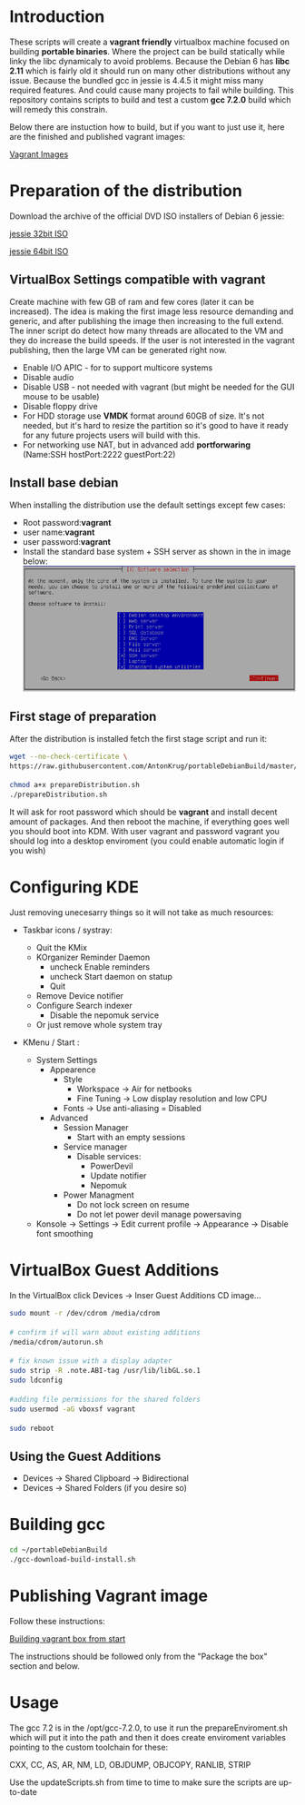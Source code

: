 # Introduction

These scripts will create a **vagrant friendly** virtualbox machine focused on building **portable binaries**. Where the project can be build statically while linky the libc dynamicaly to avoid problems. Because the Debian 6 has **libc 2.11** which is fairly old it should run on many other distributions without any issue. Because the bundled gcc in jessie is 4.4.5 it might miss many required features. And could cause many projects to fail while building. This repository contains scripts to build and test a custom **gcc 7.2.0** build which will remedy this constrain.

Below there are instuction how to build, but if you want to just use it, here are the finished and published vagrant images:

[Vagrant Images](https://app.vagrantup.com/antonkrug)

# Preparation of the distribution

Download the archive of the official DVD ISO installers of Debian 6 jessie:

[jessie 32bit ISO](https://cdimage.debian.org/cdimage/archive/6.0.10/i386/iso-dvd/)

[jessie 64bit ISO](https://cdimage.debian.org/cdimage/archive/6.0.10/amd64/iso-dvd/)

## VirtualBox Settings compatible with vagrant
Create machine with few GB of ram and few cores (later it can be increased). The idea is making the first image less resource demanding and generic, and after publishing the image then increasing to the full extend. The inner script do detect  how many threads are allocated to the VM and they do increase the build speeds. If the user is not interested in the vagrant publishing, then the large VM can be generated right now.
* Enable I/O APIC - for to support multicore systems
* Disable audio
* Disable USB - not needed with vagrant (but might be needed for the GUI mouse to be usable)
* Disable floppy drive
* For HDD storage use **VMDK** format around 60GB of size. It's not needed, but it's hard to resize the partition so it's good to have it ready for any future projects users will build with this.
* For networking use NAT, but in advanced add **portforwaring** (Name:SSH hostPort:2222 guestPort:22)

## Install base debian
When installing the distribution use the default settings except few cases:
* Root password:**vagrant**
* user name:**vagrant**
* user password:**vagrant**
* Install the standard base system + SSH server as shown in the in image below:
![screenshot of the package selection](/images/softwareSelection.png)

## First stage of preparation

After the distribution is installed fetch the first stage script and run it:

```bash
wget --no-check-certificate \
https://raw.githubusercontent.com/AntonKrug/portableDebianBuild/master/prepareDistribution.sh

chmod a+x prepareDistribution.sh
./prepareDistribution.sh
```

It will ask for root password which should be **vagrant** and install decent amount of packages. And then reboot the machine, if everything goes well you should boot into KDM. With user vagrant and password vagrant you should log into a desktop enviroment (you could enable automatic login if you wish)

# Configuring KDE
Just removing unecesarry things so it will not take as much resources:

* Taskbar icons / systray:
    * Quit the KMix
    * KOrganizer Reminder Daemon
        * uncheck Enable reminders
        * uncheck Start daemon on statup
        * Quit
    * Remove Device notifier
    * Configure Search indexer
        * Disable the nepomuk service
    * Or just remove whole system tray

* KMenu / Start :
    * System Settings
        * Appearence
            * Style
                * Workspace -> Air for netbooks
                * Fine Tuning -> Low display resolution and low CPU
            * Fonts -> Use anti-aliasing = Disabled
        * Advanced
            * Session Manager
                * Start with an empty sessions
            * Service manager
                * Disable services:
                    * PowerDevil
                    * Update notifier
                    * Nepomuk
            * Power Managment
                * Do not lock screen on resume
                * Do not let power devil manage powersaving
    * Konsole -> Settings -> Edit current profile -> Appearance -> Disable font smoothing

# VirtualBox Guest Additions

In the VirtualBox click Devices -> Inser Guest Additions CD image...

```bash
sudo mount -r /dev/cdrom /media/cdrom

# confirm if will warn about existing additions
/media/cdrom/autorun.sh 

# fix known issue with a display adapter
sudo strip -R .note.ABI-tag /usr/lib/libGL.so.1
sudo ldconfig

#adding file permissions for the shared folders
sudo usermod -aG vboxsf vagrant

sudo reboot
```

## Using the Guest Additions

* Devices -> Shared Clipboard -> Bidirectional
* Devices -> Shared Folders (if you desire so)

# Building gcc

```bash
cd ~/portableDebianBuild
./gcc-download-build-install.sh
```

# Publishing Vagrant image

Follow these instructions:

[Building vagrant box from start](https://www.engineyard.com/blog/building-a-vagrant-box-from-start-to-finish)

The instructions should be followed only from the "Package the box" section and below.

# Usage 

The gcc 7.2 is in the /opt/gcc-7.2.0, to use it run the prepareEnviroment.sh which will put it into the path and then it does create enviroment variables pointing to the custom toolchain for these:

CXX, CC, AS, AR, NM, LD, OBJDUMP, OBJCOPY, RANLIB, STRIP

Use the updateScripts.sh from time to time to make sure the scripts are up-to-date